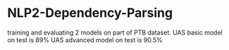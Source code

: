 # NLP2-Dependency-Parsing
training and evaluating 2 models on part of PTB dataset. 
UAS basic model on test is 89%
UAS advanced model on test is 90.5%
